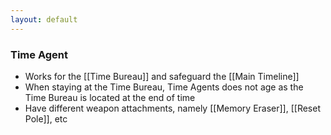 ```yaml
---
layout: default
---
```

### Time Agent

- Works for the [[Time Bureau]] and safeguard the [[Main Timeline]]
- When staying at the Time Bureau, Time Agents does not age as the Time Bureau is located at the end of time
- Have different weapon attachments, namely [[Memory Eraser]], [[Reset Pole]], etc













